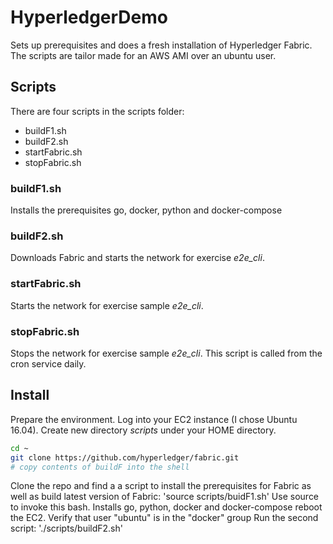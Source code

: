 # HyperledgerDemo
Sets up prerequisites and does a fresh installation of Hyperledger Fabric. The scripts are tailor made for an AWS AMI over an ubuntu user.

## Scripts
There are four scripts in the scripts folder:
- buildF1.sh
- buildF2.sh
- startFabric.sh
- stopFabric.sh

### buildF1.sh
Installs the prerequisites go, docker, python and docker-compose
### buildF2.sh
Downloads Fabric and starts the network for exercise <i>e2e_cli</i>.
### startFabric.sh
Starts the network for exercise sample <i>e2e_cli</i>.
### stopFabric.sh
Stops the network for exercise sample <i>e2e_cli</i>.  This script is called from the cron service daily.

## Install
Prepare the environment.  Log into your EC2 instance (I chose Ubuntu 16.04). Create new directory <i>scripts</i> under your HOME directory.

```sh
cd ~
git clone https://github.com/hyperledger/fabric.git
# copy contents of buildF into the shell
```

Clone the repo and find a a script to install the prerequisites for Fabric as well as build latest version of Fabric:
'source scripts/buidF1.sh'
Use source to invoke this bash. Installs go, python, docker and docker-compose
reboot the EC2.
Verify that user "ubuntu" is in the "docker" group
Run the second script:
'./scripts/buildF2.sh'
